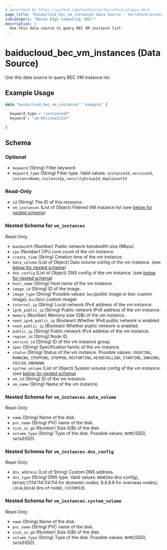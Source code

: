 ```yaml
---
# generated by https://github.com/hashicorp/terraform-plugin-docs
page_title: "baiducloud_bec_vm_instances Data Source - terraform-provider-baiducloud"
subcategory: "Baidu Edge Computing (BEC)"
description: |-
  Use this data source to query BEC VM instance list.
---
```


# baiducloud_bec_vm_instances (Data Source)

Use this data source to query BEC VM instance list.

## Example Usage

```terraform
data "baiducloud_bec_vm_instances" "example" {

  keyword_type = "instanceId"
  keyword = "vm-65cz3sw123z2"

}
```

<!-- schema generated by tfplugindocs -->
## Schema

### Optional

- `keyword` (String) Filter keyword.
- `keyword_type` (String) Filter type. Valid values: `instanceId`, `serviceId`, `instanceName`, `instanceIp`, `securityGroupId`, `deploysetId`

### Read-Only

- `id` (String) The ID of this resource.
- `vm_instances` (List of Object) Filtered VM instance list (see [below for nested schema](#nestedatt--vm_instances))

<a id="nestedatt--vm_instances"></a>
### Nested Schema for `vm_instances`

Read-Only:

- `bandwidth` (Number) Public network bandwidth size (Mbps).
- `cpu` (Number) CPU core count of the vm instance.
- `create_time` (String) Creation time of the vm instance.
- `data_volume` (List of Object) Data volume config of the vm instance. (see [below for nested schema](#nestedobjatt--vm_instances--data_volume))
- `dns_config` (List of Object) DNS config of the vm instance. (see [below for nested schema](#nestedobjatt--vm_instances--dns_config))
- `host_name` (String) Host name of the vm instance.
- `image_id` (String) ID of the image.
- `image_type` (String) Possible values: `bec`(public image or bec custom image), `bcc`(bcc custom image)
- `internal_ip` (String) Local network IPv4 address of the vm instance.
- `ipv6_public_ip` (String) Public network IPv6 address of the vm instance.
- `memory` (Number) Memory size (GB) of the vm instance.
- `need_ipv6_public_ip` (Boolean) Whether IPv6 public network is enabled.
- `need_public_ip` (Boolean) Whether public network is enabled.
- `public_ip` (String) Public network IPv4 address of the vm instance.
- `region_id` (String) Node ID.
- `service_id` (String) ID of the vm instance group.
- `spec` (String) Specification family of the vm instance.
- `status` (String) Status of the vm instance. Possible values: `CREATING`, `RUNNING`, `STOPPING`, `STOPPED`, `RESTARTING`, `REINSTALLING`, `STARTING`, `IMAGING`, `FAILED`, `UNKNOWN`
- `system_volume` (List of Object) System volume config of the vm instance. (see [below for nested schema](#nestedobjatt--vm_instances--system_volume))
- `vm_id` (String) ID of the vm instance.
- `vm_name` (String) Name of the vm instance.

<a id="nestedobjatt--vm_instances--data_volume"></a>
### Nested Schema for `vm_instances.data_volume`

Read-Only:

- `name` (String) Name of the disk.
- `pvc_name` (String) PVC name of the disk.
- `size_in_gb` (Number) Size (GB) of the disk.
- `volume_type` (String) Type of the disk. Possible values: `NVME`(SSD), `SATA`(HDD).


<a id="nestedobjatt--vm_instances--dns_config"></a>
### Nested Schema for `vm_instances.dns_config`

Read-Only:

- `dns_address` (List of String) Custom DNS address.
- `dns_type` (String) DNS type. Valid values: `NONE`(no dns config), `DEFAULT`(114.114.114.114 for domestic nodes, 8.8.8.8 for overseas nodes), `LOCAL`(local dns of node), `CUSTOMIZE`.


<a id="nestedobjatt--vm_instances--system_volume"></a>
### Nested Schema for `vm_instances.system_volume`

Read-Only:

- `name` (String) Name of the disk.
- `pvc_name` (String) PVC name of the disk.
- `size_in_gb` (Number) Size (GB) of the disk.
- `volume_type` (String) Type of the disk. Possible values: `NVME`(SSD), `SATA`(HDD).


